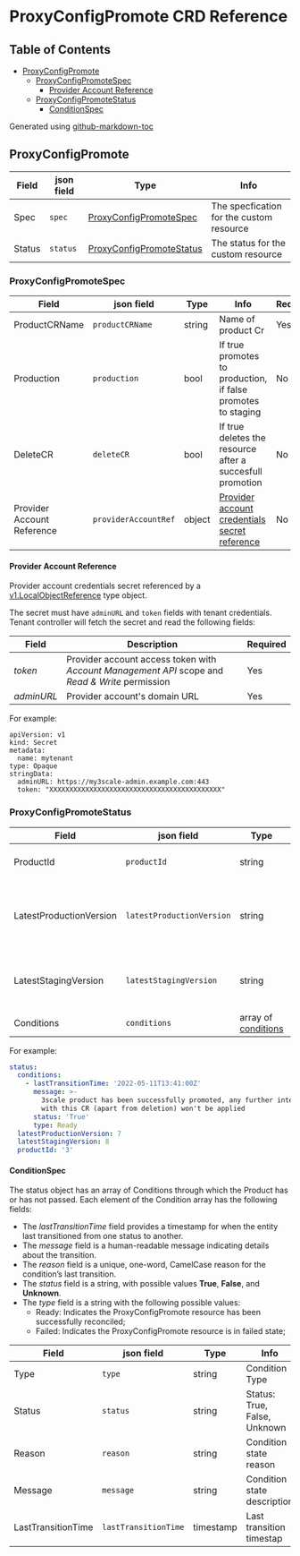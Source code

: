 # ProxyConfigPromote CRD Reference

## Table of Contents

* [ProxyConfigPromote](#proxyconfigpromote)
    * [ProxyConfigPromoteSpec](#proxyconfigpromotespec)
        * [Provider Account Reference](#provider-account-reference)
    * [ProxyConfigPromoteStatus](#proxyconfigpromotestatus)
        * [ConditionSpec](#conditionspec)


Generated using [github-markdown-toc](https://github.com/ekalinin/github-markdown-toc)

## ProxyConfigPromote

| **Field** | **json field**| **Type** | **Info** |
| --- | --- | --- | --- |
| Spec | `spec` | [ProxyConfigPromoteSpec](#ProxyConfigPromoteSpec) | The specfication for the custom resource |
| Status | `status` | [ProxyConfigPromoteStatus](#ProxyConfigPromoteStatus) | The status for the custom resource |

### ProxyConfigPromoteSpec

| **Field** | **json field**| **Type** | **Info** | **Required** |
| --- | --- | --- | --- | --- |
| ProductCRName | `productCRName` | string | Name of product Cr| Yes |
| Production | `production` | bool | If true promotes to production, if false promotes to staging | No |
| DeleteCR | `deleteCR` | bool | If true deletes the resource after a succesfull promotion | No |
| Provider Account Reference | `providerAccountRef` | object | [Provider account credentials secret reference](#provider-account-reference) | No |

#### Provider Account Reference

Provider account credentials secret referenced by a [v1.LocalObjectReference](https://v1-15.docs.kubernetes.io/docs/reference/generated/kubernetes-api/v1.15/#localobjectreference-v1-core) type object.

The secret must have `adminURL` and `token` fields with tenant credentials.
Tenant controller will fetch the secret and read the following fields:

| **Field** | **Description** | **Required** |
| --- | --- | --- |
| *token* | Provider account access token with *Account Management API* scope and *Read & Write* permission | Yes |
| *adminURL* | Provider account's domain URL | Yes |

For example:

```
apiVersion: v1
kind: Secret
metadata:
  name: mytenant
type: Opaque
stringData:
  adminURL: https://my3scale-admin.example.com:443
  token: "XXXXXXXXXXXXXXXXXXXXXXXXXXXXXXXXXXXXXXXXXXX"
```

### ProxyConfigPromoteStatus

| **Field** | **json field** | **Type** | **Info** |
| --- | --- | --- | --- |
| ProductId | `productId` | string | Internal ID of promted product |
| LatestProductionVersion | `latestProductionVersion` | string | int with the current version in the production environment |
| LatestStagingVersion | `latestStagingVersion` | string | int with the current version in the staging environment |
| Conditions | `conditions` | array of [conditions](#ConditionSpec) | resource conditions |

For example:

```yaml
status:
  conditions:
    - lastTransitionTime: '2022-05-11T13:41:00Z'
      message: >-
        3scale product has been successfully promoted, any further interactions
        with this CR (apart from deletion) won't be applied
      status: 'True'
      type: Ready
  latestProductionVersion: 7
  latestStagingVersion: 8
  productId: '3'
```

#### ConditionSpec

The status object has an array of Conditions through which the Product has or has not passed.
Each element of the Condition array has the following fields:

* The *lastTransitionTime* field provides a timestamp for when the entity last transitioned from one status to another.
* The *message* field is a human-readable message indicating details about the transition.
* The *reason* field is a unique, one-word, CamelCase reason for the condition’s last transition.
* The *status* field is a string, with possible values **True**, **False**, and **Unknown**.
* The *type* field is a string with the following possible values:
  * Ready: Indicates the ProxyConfigPromote resource has been successfully reconciled;
  * Failed: Indicates the ProxyConfigPromote resource is in failed state;

| **Field** | **json field**| **Type** | **Info** |
| --- | --- | --- | --- |
| Type | `type` | string | Condition Type |
| Status | `status` | string | Status: True, False, Unknown |
| Reason | `reason` | string | Condition state reason |
| Message | `message` | string | Condition state description |
| LastTransitionTime | `lastTransitionTime` | timestamp | Last transition timestap |
